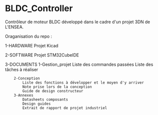 # BLDC_Controller
Contrôleur de moteur BLDC développé dans le cadre d'un projet 3DN de L'ENSEA. 

Oraganisation du repo :

1-HARDWARE
	Projet Kicad
	
2-SOFTWARE
	Projet STM32CubeIDE
	
3-DOCUMENTS
		1-Gestion_projet
			Liste des commandes passées
			Liste des tâches à réaliser
		
		2-Conception
			Liste des fonctions à développer et le moyen d'y arriver
			Note prise lors de la conception
			Guide de design constructeur
		3-Annexes
			Datasheets composants
			Design guides
			Extrait de rapport de projet industriel